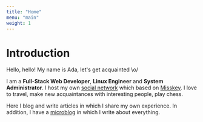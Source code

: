 ```yaml
---
title: "Home"
menu: "main"
weight: 1
---
```


# Introduction

Hello, hello! My name is Ada, let's get acquainted \o/

I am a **Full-Stack Web Developer**, **Linux Engineer** and **System Administrator**. I host my own [social network](https://underground.pm) which based on [Misskey](https://github.com/misskey-dev/misskey). I love to travel, make new acquaintances with interesting people, play chess.

Here I blog and write articles in which I share my own experience. In addition, I have a [microblog](https://underground.pm/@miraikumiko) in which I write about everything.
